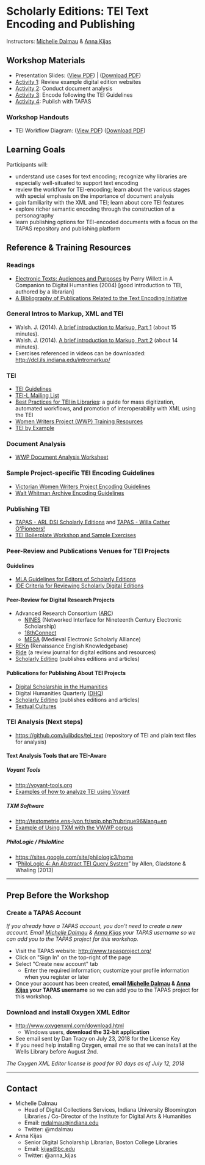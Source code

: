 
# Scholarly Editions: TEI Text Encoding and Publishing 

Instructors: [Michelle Dalmau](mailto:mdalmau@indiana.edu) & [Anna Kijas](mailto:kijas@bc.edu)

## Workshop Materials
* Presentation Slides: ([View PDF](https://github.com/tech-at-arl/Digital-Scholarship-Institute/blob/master/August%202018/Scholarly%20Editions/Scholarly%20Editions_%20TEI%20Text%20Encoding%20and%20Publishing.pdf)) | ([Download PDF](https://iu.box.com/s/qlhwprgmuaz1p3xxh85t8ydjsdowhi16)) 
* [Activity 1](https://github.com/mdalmau/Digital-Scholarship-Institute/blob/master/January%202018/Scholarly%20Editions/activity1.md): Review example digital edition websites
* [Activity 2](https://github.com/mdalmau/Digital-Scholarship-Institute/blob/master/January%202018/Scholarly%20Editions/activity2.md): Conduct document analysis
* [Activity 3](https://github.com/mdalmau/Digital-Scholarship-Institute/blob/master/January%202018/Scholarly%20Editions/activity3.md): Encode following the TEI Guidelines
* [Activity 4](https://github.com/mdalmau/Digital-Scholarship-Institute/blob/master/January%202018/Scholarly%20Editions/activity4.md): Publish with TAPAS 


### Workshop Handouts
* TEI Workflow Diagram: ([View PDF](https://github.com/mdalmau/Digital-Scholarship-Institute/blob/master/January%202018/Scholarly%20Editions/TEI_workflow_diagram.pdf)) ([Download PDF](https://iu.box.com/s/h4bia394ajxco6qyzi0mdlva8m7dvo8p)) 

## Learning Goals 

Participants will:

* understand use cases for text encoding; recognize why libraries are especially well-situated to support text encoding
* review the workflow for TEI-encoding; learn about the various stages with special emphasis on the importance of document analysis
* gain familiarity with the XML and TEI; learn about core TEI features
* explore richer semantic encoding through the construction of a personagraphy
* learn publishing options for TEI-encoded documents with a focus on the TAPAS repository and publishing platform

## Reference & Training Resources

### Readings 
* [Electronic Texts: Audiences and Purposes](http://www.digitalhumanities.org/companion/view?docId=blackwell/9781405103213/9781405103213.xml&chunk.id=ss1-3-6&toc.depth=1&toc.id=ss1-3-6&brand=9781405103213_brand) by Perry Willett in A Companion to Digital Humanities (2004) [good introduction to TEI, authored by a librarian]
* [A Bibliography of Publications Related to the Text Encoding Initiative](http://www.tei-c.org/Support/Learn/tei_bibliography.xml)

### General Intros to Markup, XML and TEI
* Walsh. J. (2014). [A brief introduction to Markup, Part 1](https://www.youtube.com/watch?v=Z2Nsq613uHk) (about 15 minutes).
* Walsh. J. (2014). [A brief introduction to Markup, Part 2](https://www.youtube.com/watch?v=JhhKyyP0e18) (about 14 minutes).
* Exercises referenced in videos can be downloaded: http://dcl.ils.indiana.edu/intromarkup/

### TEI
* [TEI Guidelines](http://www.tei-c.org/release/doc/tei-p5-doc/en/html/)
* [TEI-L Mailing List](https://listserv.brown.edu/archives/cgi-bin/wa?SUBED1=tei-l&A=1)
* [Best Practices for TEI in Libraries](https://github.com/kshawkin/Best-Practices-for-TEI-in-Libraries): a guide for mass digitization, automated workflows, and promotion of interoperability with XML using the TEI
* [Women Writers Project (WWP) Training Resources](https://www.wwp.northeastern.edu/outreach/resources/index.html)
* [TEI by Example](http://teibyexample.org/)

### Document Analysis 
* [WWP Document Analysis Worksheet](https://www.wwp.northeastern.edu/outreach/seminars/_current/handouts/document_analysis.xhtml)

### Sample Project-specific TEI Encoding Guidelines
* [Victorian Women Writers Project Encoding Guidelines](https://wiki.dlib.indiana.edu/x/HQDIBg)
* [Walt Whitman Archive Encoding Guidelines](http://whitmanarchive.org/mediawiki/index.php/Whitman_Encoding_Guidelines)

### Publishing TEI
* [TAPAS - ARL DSI Scholarly Editions](http://www.tapasproject.org/arl-dsi-scholarly-editions) and [TAPAS - Willa Cather O'Pioneers!](http://www.tapasproject.org/arl-dsi-scholarly-editions/willa-cather-opioneers)
* [TEI Boilerplate Workshop and Sample Exercises](http://dcl.slis.indiana.edu/teibpws/)

### Peer-Review and Publications Venues for TEI Projects
#### Guidelines 
* [MLA Guidelines for Editors of Scholarly Editions](https://www.mla.org/Resources/Research/Surveys-Reports-and-Other-Documents/Publishing-and-Scholarship/Reports-from-the-MLA-Committee-on-Scholarly-Editions/Guidelines-for-Editors-of-Scholarly-Editions) 
* [IDE Criteria for Reviewing Scholarly Digital Editions](https://www.i-d-e.de/publikationen/weitereschriften/criteria-version-1-1/)

#### Peer-Review for Digital Research Projects 
* Advanced Research Consortium ([ARC](http://idhmcmain.tamu.edu/arcgrant/))
  * [NINES](http://www.nines.org/) (Networked Interface for Nineteenth Century Electronic Scholarship)
  * [18thConnect](http://www.18thconnect.org/)
  * [MESA](http://www.mesa-medieval.org/) (Medieval Electronic Scholarly Alliance) 
* [REKn](http://rekn.itercommunity.org/) (Renaissance English Knowledgebase) 
* [Ride](http://ride.i-d-e.de/) (a review journal for digital editions and resources)
* [Scholarly Editing](http://scholarlyediting.org/) (publishes editions and articles) 

#### Publications for Publishing About TEI Projects
* [Digital Scholarship in the Humanities](https://academic.oup.com/dsh)
* Digital Humanities Quarterly ([DHQ](http://www.digitalhumanities.org/dhq/))
* [Scholarly Editing](http://scholarlyediting.org/) (publishes editions and articles)
* [Textual Cultures](https://scholarworks.iu.edu/journals/index.php/textual)

### TEI Analysis (Next steps)
* https://github.com/iulibdcs/tei_text (repository of TEI and plain text files for analysis)
#### Text Analysis Tools that are TEI-Aware
##### Voyant Tools
* http://voyant-tools.org
* [Examples of how to analyze TEI using Voyant](http://blogs.carleton.edu/hacking-humanities/2015/01/29/8-text-analysis-and-the-tei/)
##### TXM Software
* http://textometrie.ens-lyon.fr/spip.php?rubrique96&lang=en
* [Example of Using TXM with the VWWP corpus](https://github.com/iulibdcs/tei_text/wiki/TXM-and-the-Victorian-Women-Writers-Project)
##### PhiloLogic / PhiloMine
* https://sites.google.com/site/philologic3/home
* “[PhiloLogic 4: An Abstract TEI Query System](https://jtei.revues.org/817)” by Allen, Gladstone & Whaling (2013)

-----
## Prep Before the Workshop

### Create a TAPAS Account
_If you already have a TAPAS account, you don't need to create a new account.  Email [Michelle Dalmau](mailto:mdalmau@indiana.edu) & [Anna Kijas](mailto:kijas@bc.edu) your TAPAS username so we can add you to the TAPAS project for this workshop._

* Visit the TAPAS website: http://www.tapasproject.org/
* Click on "Sign In" on the top-right of the page
* Select "Create new account" tab
  * Enter the required information; customize your profile information when you register or later
* Once your account has been created, **email [Michelle Dalmau](mailto:mdalmau@indiana.edu) & [Anna Kijas](mailto:kijas@bc.edu) your TAPAS username** so we can add you to the TAPAS project for this workshop.   

### Download and install Oxygen XML Editor
* http://www.oxygenxml.com/download.html
  * Windows users, **download the 32-bit application** 
* See email sent by Dan Tracy on July 23, 2018 for the License Key 
* If you need help installing Oxygen, email me so that we can install at the Wells Library before August 2nd. 

_The Oxygen XML Editor license is good for 90 days as of July 12, 2018_

----

## Contact
* Michelle Dalmau
  * Head of Digital Collections Services, Indiana University Bloomington Libraries / Co-Director of the Institute for Digital Arts & Humanities
  * Email: mdalmau@indiana.edu
  * Twitter: @mdalmau
* Anna Kijas
  * Senior Digital Scholarship Librarian, Boston College Libraries 
  * Email: kijas@bc.edu
  * Twitter: @anna_kijas







